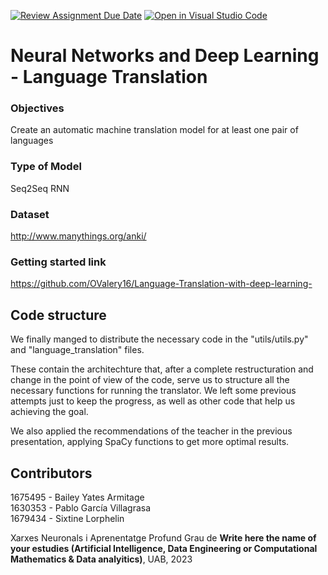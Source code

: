 [![Review Assignment Due Date](https://classroom.github.com/assets/deadline-readme-button-24ddc0f5d75046c5622901739e7c5dd533143b0c8e959d652212380cedb1ea36.svg)](https://classroom.github.com/a/wT71nrpQ)
[![Open in Visual Studio Code](https://classroom.github.com/assets/open-in-vscode-718a45dd9cf7e7f842a935f5ebbe5719a5e09af4491e668f4dbf3b35d5cca122.svg)](https://classroom.github.com/online_ide?assignment_repo_id=11110476&assignment_repo_type=AssignmentRepo)

# Neural Networks and Deep Learning - Language Translation

### Objectives
Create an automatic machine translation model for at least one pair of languages

### Type of Model
Seq2Seq RNN

### Dataset
http://www.manythings.org/anki/

### Getting started link
https://github.com/OValery16/Language-Translation-with-deep-learning-


## Code structure
We finally manged to distribute the necessary code in the "utils/utils.py" and "language_translation" files. 

These contain the architechture that, after a complete restructuration and change in the point of view of the code, serve us to structure all the necessary functions for running the translator. We left some previous attempts just to keep the progress, as well as other code that help us achieving the goal.

We also applied the recommendations of the teacher in the previous presentation, applying SpaCy functions to get more optimal results.


## Contributors
1675495 - Bailey Yates Armitage\
1630353 - Pablo García Villagrasa\
1679434 - Sixtine Lorphelin


Xarxes Neuronals i Aprenentatge Profund
Grau de __Write here the name of your estudies (Artificial Intelligence, Data Engineering or Computational Mathematics & Data analyitics)__, 
UAB, 2023
